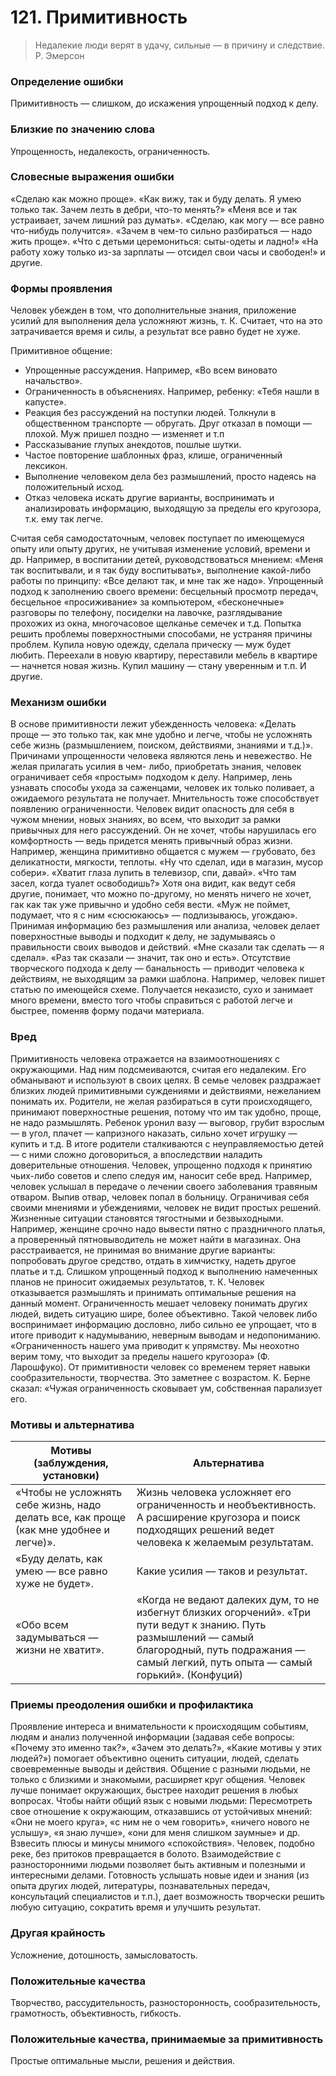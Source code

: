 # 121. Примитивность
>Недалекие люди верят в удачу, сильные — в причину и следствие.
Р. Эмерсон

### Определение ошибки
Примитивность — слишком, до искажения упрощенный подход к делу.

### Близкие по значению слова
Упрощенность, недалекость, ограниченность.

### Словесные выражения ошибки
«Сделаю как можно проще».
«Как вижу, так и буду делать. Я умею только так. Зачем лезть в дебри, что-то менять?»
«Меня все и так устраивает, зачем лишний раз думать».
«Сделаю, как могу — все равно что-нибудь получится».
«Зачем в чем-то сильно разбираться — надо жить проще».
«Что с детьми церемониться: сыты-одеты и ладно!»
«На работу хожу только из-за зарплаты — отсидел свои часы и свободен!» и другие.

### Формы проявления
Человек убежден в том, что дополнительные знания, приложение усилий для выполнения дела усложняют жизнь, т. К. Считает, что на это затрачивается время и силы, а результат все равно будет не хуже.

Примитивное общение:
* Упрощенные рассуждения. Например, «Во всем виновато начальство».
* Ограниченность в объяснениях. Например, ребенку: «Тебя нашли в капусте».
* Реакция без рассуждений на поступки людей. Толкнули в общественном транспорте — обругать. Друг отказал в помощи — плохой. Муж пришел поздно — изменяет и т.п
* Рассказывание глупых анекдотов, пошлые шутки.
* Частое повторение шаблонных фраз, клише, ограниченный лексикон.
* Выполнение человеком дела без размышлений, просто надеясь на положительный исход.
* Отказ человека искать другие варианты, воспринимать и анализировать информацию, выходящую за пределы его кругозора, т.к. ему так легче.

Считая себя самодостаточным, человек поступает по имеющемуся опыту или опыту других, не учитывая изменение условий, времени и др. Например, в воспитании детей, руководствоваться мнением: «Меня так воспитывали, и я так буду воспитывать», выполнение какой-либо работы по принципу: «Все делают так, и мне так же надо».
Упрощенный подход к заполнению своего времени: бесцельный просмотр передач, бесцельное «просиживание» за компьютером, «бесконечные» разговоры по телефону, посиделки на лавочке, разглядывание прохожих из окна, многочасовое щелканье семечек и т.д.
Попытка решить проблемы поверхностными способами, не устраняя причины проблем. Купила новую одежду, сделала прическу — муж будет любить. Переехали в новую квартиру, переставили мебель в квартире — начнется новая жизнь. Купил машину — стану уверенным и т.п. И другие.

### Механизм ошибки
В основе примитивности лежит убежденность человека: «Делать проще — это только так, как мне удобно и легче, чтобы не усложнять себе жизнь (размышлением, поиском, действиями, знаниями и т.д.)».
Причинами упрощенности человека являются лень и невежество. Не желая прилагать усилия в чем- либо, приобретать знания, человек ограничивает себя «простым» подходом к делу. Например, лень узнавать способы ухода за саженцами, человек их только поливает, а ожидаемого результата не получает.
Мнительность тоже способствует появлению ограниченности. Человек видит опасность для себя в чужом мнении, новых знаниях, во всем, что выходит за рамки привычных для него рассуждений. Он не хочет, чтобы нарушилась его комфортность — ведь придется менять привычный образ жизни. Например, женщина примитивно общается с мужем — грубовато, без деликатности, мягкости, теплоты. «Ну что сделал, иди в магазин, мусор собери». «Хватит глаза лупить в телевизор, спи, давай». «Что там засел, когда туалет освободишь?» Хотя она видит, как ведут себя другие, понимает, что можно по-другому, но менять ничего не хочет, гак как так уже привычно и удобно себя вести. «Муж не поймет, подумает, что я с ним «сюсюкаюсь» — подлизываюсь, угождаю».
Принимая информацию без размышления или анализа, человек делает поверхностные выводы и подходит к делу, не задумываясь о правильности своих выводов и действий. «Мне сказали так сделать — я сделал». «Раз так сказали — значит, так оно и есть».
Отсутствие творческого подхода к делу — банальность — приводит человека к действиям, не выходящим за рамки шаблона. Например, человек пишет статью по имеющейся схеме. Получается неказисто, сухо и занимает много времени, вместо того чтобы справиться с работой легче и быстрее, поменяв форму подачи материала.

### Вред
Примитивность человека отражается на взаимоотношениях с окружающими. Над ним подсмеиваются, считая его недалеким. Его обманывают и используют в своих целях.
В семье человек раздражает близких людей примитивными суждениями и действиями, нежеланием понимать их.
Родители, не желая разбираться в сути происходящего, принимают поверхностные решения, потому что им так удобно, проще, не надо размышлять. Ребенок уронил вазу — выговор, грубит взрослым — в угол, плачет — капризного наказать, сильно хочет игрушку — купить и т.д. В итоге родители сталкиваются с неуправляемостью детей — с ними сложно договориться, а впоследствии наладить доверительные отношения.
Человек, упрощенно подходя к принятию чьих-либо советов и слепо следуя им, наносит себе вред. Например, человек услышал в передаче о лечении своего заболевания травяным отваром. Выпив отвар, человек попал в больницу.
Ограничивая себя своими мнениями и убеждениями, человек не видит простых решений. Жизненные ситуации становятся тягостными и безвыходными. Например, женщине срочно надо вывести пятно с праздничного платья, а проверенный пятновыводитель не может найти в магазинах. Она расстраивается, не принимая во внимание другие варианты: попробовать другое средство, отдать в химчистку, надеть другое платье и т.д.
Слишком упрощенный подход к выполнению намеченных планов не приносит ожидаемых результатов, т. К. Человек отказывается размышлять и принимать оптимальные решения на данный момент.
Ограниченность мешает человеку понимать других людей, видеть ситуацию шире, более объективно. Такой человек либо воспринимает информацию дословно, либо сильно ее упрощает, что в итоге приводит к надумыванию, неверным выводам и недопониманию.
«Ограниченность нашего ума приводит к упрямству. Мы неохотно верим тому, что выходит за пределы нашего кругозора» (Ф. Ларошфуко).
От примитивности человек со временем теряет навыки сообразительности, творчества. Это заметнее с возрастом. К. Берне сказал: «Чужая ограниченность сковывает ум, собственная парализует его.

### Мотивы и альтернатива
Мотивы (заблуждения, установки) | Альтернатива
---|---
«Чтобы не усложнять себе жизнь, надо делать все, как проще (как мне удобнее и легче)».	| Жизнь человека усложняет его ограниченность и необъективность. А расширение кругозора и поиск подходящих решений ведет человека к желаемым результатам.
«Буду делать, как умею — все равно хуже не будет».	| Какие усилия — таков и результат.
«Обо всем задумываться — жизни не хватит».	| «Когда не ведают далеких дум, то не избегнут близких огорчений». «Три пути ведут к знанию. Путь размышлений — самый благородный, путь подражания — самый легкий, путь опыта — самый горький». (Конфуций)

### Приемы преодоления ошибки и профилактика
Проявление интереса и внимательности к происходящим событиям, людям и анализ полученной информации (задавая себе вопросы: «Почему это именно так?», «Зачем это делать?», «Какие мотивы у этих людей?») помогает объективно оценить ситуации, людей, сделать своевременные выводы и действия.
Общение с разными людьми, не только с близкими и знакомыми, расширяет круг общения. Человек лучше понимает окружающих, быстрее находит решения в любых вопросах.
Чтобы найти общий язык с новыми людьми:
Пересмотреть свое отношение к окружающим, отказавшись от устойчивых мнений: «Они не моего круга», «с ним не о чем говорить», «ничего нового не услышу», «я знаю лучше», «они для меня слишком заумные» и др.
Взвесить плюсы и минусы мнимого «спокойствия». Человек, подобно реке, без притоков превращается в болото. Взаимодействие с разносторонними людьми позволяет быть активным и полезными и интересными делами.
Готовность услышать новые идеи и знания (из опыта других людей, литературы, познавательных передач, консультаций специалистов и т.п.), дает возможность творчески решить любую ситуацию, сократить время и улучшить результат.

### Другая крайность
Усложнение, дотошность, замысловатость.

### Положительные качества
Творчество, рассудительность, разносторонность, сообразительность, грамотность, объективность, гибкость.

### Положительные качества, принимаемые за примитивность
Простые оптимальные мысли, решения и действия. 